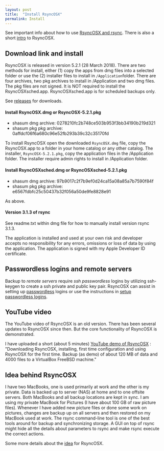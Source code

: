 ```yaml
---
layout: post
title:  "Install RsyncOSX"
permalink: Install
---
```

See important info about how to use [RsyncOSX and rsync](/HowtoUseRsyncOSX). There is also a short [intro](/Intro) to RsyncOSX.

## Download link and install

RsyncOSX is released in version 5.2.1 (28 March 2018). There are two methods for install, either (1) copy the apps from dmg files into a selected folder or use the (2) installer files to install in `/Application`folder. There are four archives, two pkg archives to install in /Application and two dmg files. The pkg files are not signed. It is NOT required to install the RsyncOSXsched.app. RsyncOSXsched.app is for scheduled backups only.

See [releases](https://github.com/rsyncOSX/RsyncOSX/releases/tag/v5.2.1) for downloads.

#### Install RsyncOSX.dmg or  RsyncOSX-5.2.1.pkg

- shasum dmg archive: 0278210fc2b748ce503b953f3bb34190b219d321
- shasum pkg pkg archive: 0affdcf06f6a680c96e52fb293b39c32c35170fd

To install RsyncOSX open the downloaded `RsyncOSX.dmg` file, copy the RsyncOSX.app to a folder in your home catalog or any other catalog. The installer, `RsyncOSX-5.2.1.pkg`, copy the application files in the /Application folder. The installer require admin rights to install in /Application folder.

#### Install RsyncOSXsched.dmg or RsyncOSXsched-5.2.1.pkg

- shasum dmg archive: 97b9017c2f7b9ef0d24ca15a08a85a7b7590f84f
- shasum pkg pkg archive: e6567fdbfc25c50437b32f056a50de9fe8828e91

As above.

#### Version 3.1.3 of rsync

See readme.txt within dmg file for how to manually install version rsync 3.1.3.

The application is installed and used at your own risk and developer accepts no responsibility for any errors, omissions or loss of data by using the application. The application is signed with my Apple Developer ID certificate.

## Passwordless logins and remote servers

Backup to *remote servers* require *ssh passwordless* logins by utilizing ssh-keygen to create a ssh private and public key pair. RsyncOSX can assist in setting up [passwordless](/ssh) logins or use the instructions in [setup passwordless logins](/PasswordlessLogin).

## YouTube video

The YouTube video of RsyncOSX is an old version. There has been several updates to RsyncOSX since then. But the core functionality of RsyncOSX is demonstrated.

I have uploaded a short (about 5 minutes) [YouTube demo of RsyncOSX](https://www.youtube.com/watch?v=ty1r7yvgExo) : "Downloading RsyncOSX, installing, first time configuration and using RsyncOSX for the first time. Backup (as demo) of about 120 MB of data and 4000 files to a VirtualBox FreeBSD machine."

## Idea behind RsyncOSX

I have two MacBooks, one is used primarily at work and the other is my private. Data is backed up to server (NAS) at home and to one offsite servers. Both MacBooks and all backup locations are kept in sync. I am using my private MacBook for Pictures (I have about 100 GB of raw picture files). Whenever I have added new picture files or done some work on pictures, changes are backup up on all servers and then restored on my MacBook used at work. The rsync command-line tool is one of the best tools around for backup and synchronizing storage. A GUI on top of rsync might hide all the details about parameters to rsync and make rsync execute the correct actions.

Some more details about the [idea](/Idea) for RsyncOSX.
